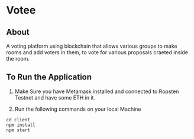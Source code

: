 # Votee
## About
A voting platform using blockchain that allows various groups to make rooms and add voters in them, to vote for various proposals craeted inside the room.
## To Run the Application


1. Make Sure you have Metamask installed and connected to Ropsten Testnet and have some ETH in it.

2. Run the following commands on your local Machine
```
cd client
npm install
npm start
```
